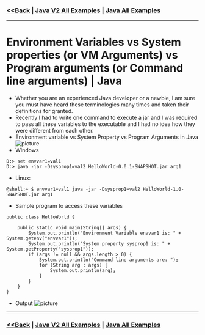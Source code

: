 ### [<<Back](../README.md) | [Java V2 All Examples](https://github.com/avinashbabudonthu/java/blob/master/java-v2/README.md) | [Java All Examples](https://github.com/avinashbabudonthu/java/blob/master/README.md)
------
# Environment Variables vs System properties (or VM Arguments) vs Program arguments (or Command line arguments) | Java
* Whether you are an experienced Java developer or a newbie, I am sure you must have heard these terminologies many times and taken their definitions for granted. 
* Recently I had to write one command to execute a jar and I was required to pass all these variables to the executable and I had no idea how they were different from each other.
* Environment variable vs System Property vs Program Arguments in Java\
![picture](imgs/env-variables-vs-system-vs-progream-arguments.jpeg)
* Windows
```
D:> set envvar1=val1
D:> java -jar -Dsysprop1=val2 HelloWorld-0.0.1-SNAPSHOT.jar arg1
```
* Linux:
```
@shell:~ $ envvar1=val1 java -jar -Dsysprop1=val2 HelloWorld-1.0-SNAPSHOT.jar arg1
```
* Sample program to access these variables
```
public class HelloWorld {

	public static void main(String[] args) {
		System.out.println("Environment Variable envvar1 is: " + System.getenv("envvar1"));
		System.out.println("System property sysprop1 is: " + System.getProperty("sysprop1"));
		if (args != null && args.length > 0) {
			System.out.println("Command line arguments are: ");
			for (String arg : args) {
				System.out.println(arg);
			}
		}
	}
}
```
* Output
![picture](imgs/env-variables-vs-system-vs-progream-arguments-output.jpeg)
------
### [<<Back](../README.md) | [Java V2 All Examples](https://github.com/avinashbabudonthu/java/blob/master/java-v2/README.md) | [Java All Examples](https://github.com/avinashbabudonthu/java/blob/master/README.md)